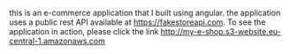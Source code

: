 this is an e-commerce application that I built using angular. 
the application uses a public rest API available at https://fakestoreapi.com.
To see the application in action, please click the link http://my-e-shop.s3-website.eu-central-1.amazonaws.com
